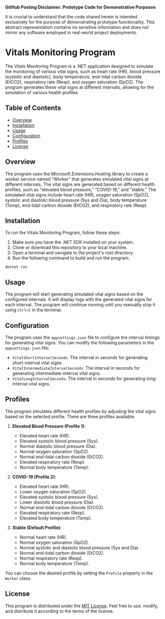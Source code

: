 **GitHub Posting Disclaimer: Prototype Code for Demonstrative Purposes**

It is crucial to understand that the code shared herein is intended exclusively for the purpose of demonstrating prototype functionality. This abstract representation contains no sensitive information and does not mirror any software employed in real-world project deployments.


# Vitals Monitoring Program

The Vitals Monitoring Program is a .NET application designed to simulate the monitoring of various vital signs, such as heart rate (HR), blood pressure (systolic and diastolic), body temperature, end-tidal carbon dioxide (EtCO2), respiratory rate (Resp), and oxygen saturation (SpO2). The program generates these vital signs at different intervals, allowing for the simulation of various health profiles.

## Table of Contents

- [Overview](#overview)
- [Installation](#installation)
- [Usage](#usage)
- [Configuration](#configuration)
- [Profiles](#profiles)
- [License](#license)

## Overview

The program uses the Microsoft.Extensions.Hosting library to create a worker service named "Worker" that generates simulated vital signs at different intervals. The vital signs are generated based on different health profiles, such as "elevated blood pressure," "COVID-19," and "stable." The simulated vital signs include heart rate (HR), oxygen saturation (SpO2), systolic and diastolic blood pressure (Sys and Dia), body temperature (Temp), end-tidal carbon dioxide (EtCO2), and respiratory rate (Resp).

## Installation

To run the Vitals Monitoring Program, follow these steps:

1. Make sure you have the .NET SDK installed on your system.
2. Clone or download this repository to your local machine.
3. Open a terminal and navigate to the project's root directory.
4. Run the following command to build and run the program:

```shell
dotnet run
```

## Usage

The program will start generating simulated vital signs based on the configured intervals. It will display logs with the generated vital signs for each interval. The program will continue running until you manually stop it using `Ctrl+C` in the terminal.

## Configuration

The program uses the `appsettings.json` file to configure the interval timings for generating vital signs. You can modify the following parameters in the `appsettings.json` file:

- `VitalShortIntervalSeconds`: The interval in seconds for generating short-interval vital signs.
- `VitalIntermediateIntervalSeconds`: The interval in seconds for generating intermediate-interval vital signs.
- `VitalLongIntervalSeconds`: The interval in seconds for generating long-interval vital signs.

## Profiles

The program simulates different health profiles by adjusting the vital signs based on the selected profile. There are three profiles available:

1. **Elevated Blood Pressure (Profile 1)**:
   - Elevated heart rate (HR).
   - Elevated systolic blood pressure (Sys).
   - Normal diastolic blood pressure (Dia).
   - Normal oxygen saturation (SpO2).
   - Normal end-tidal carbon dioxide (EtCO2).
   - Elevated respiratory rate (Resp).
   - Normal body temperature (Temp).

2. **COVID-19 (Profile 2)**:
   - Elevated heart rate (HR).
   - Lower oxygen saturation (SpO2).
   - Elevated systolic blood pressure (Sys).
   - Lower diastolic blood pressure (Dia).
   - Normal end-tidal carbon dioxide (EtCO2).
   - Elevated respiratory rate (Resp).
   - Elevated body temperature (Temp).

3. **Stable (Default Profile)**:
   - Normal heart rate (HR).
   - Normal oxygen saturation (SpO2).
   - Normal systolic and diastolic blood pressure (Sys and Dia).
   - Normal end-tidal carbon dioxide (EtCO2).
   - Normal respiratory rate (Resp).
   - Normal body temperature (Temp).

You can choose the desired profile by setting the `Profile` property in the `Worker` class.

## License

This program is distributed under the [MIT License](LICENSE). Feel free to use, modify, and distribute it according to the terms of the license.
